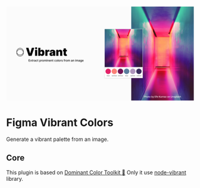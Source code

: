   ![Figma Vibrant Colors](./assets/cover.png)

# Figma Vibrant Colors

Generate a vibrant palette from an image.

<!-- [Install on Figma](https://www.figma.com/c/plugin/744725347356614754/Dominant-Color-Toolkit-%F0%9F%8E%A8) -->

## Core

This plugin is based on [Dominant Color Toolkit 🎨](https://www.figma.com/community/plugin/744725347356614754/Dominant-Color-Toolkit-%F0%9F%8E%A8)
Only it use [node-vibrant](https://github.com/Vibrant-Colors/node-vibrant) library.